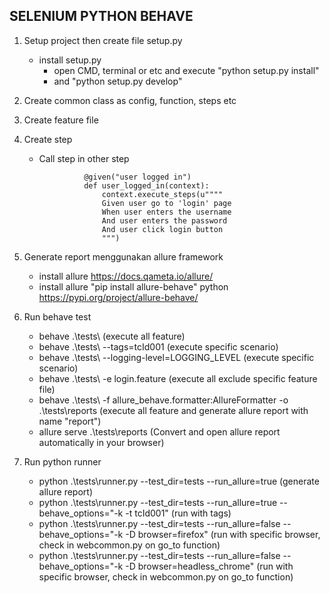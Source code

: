 ## SELENIUM PYTHON BEHAVE
1. Setup project then create file setup.py
   - install setup.py
     - open CMD, terminal or etc and execute "python setup.py install"
     - and "python setup.py develop"

2. Create common class as config, function, steps etc
3. Create feature file
4. Create step
    - Call step in other step
   
                    @given("user logged in") 
                    def user_logged_in(context):
                        context.execute_steps(u""""
                        Given user go to 'login' page
                        When user enters the username
                        And user enters the password
                        And user click login button
                        """)

5. Generate report menggunakan allure framework
	- install allure https://docs.qameta.io/allure/
	- install allure "pip install allure-behave" python https://pypi.org/project/allure-behave/ 

6. Run behave test
	- behave .\tests\ (execute all feature)
	- behave .\tests\ --tags=tcId001 (execute specific scenario)
	- behave .\tests\ --logging-level=LOGGING_LEVEL (execute specific scenario)
    - behave .\tests\ -e login.feature (execute all exclude specific feature file)
	- behave .\tests\ -f allure_behave.formatter:AllureFormatter -o .\tests\reports  (execute all feature and generate allure report with name "report")
    - allure serve .\tests\reports (Convert and open allure report automatically in your browser)

6. Run python runner
	- python .\tests\runner.py --test_dir=tests --run_allure=true (generate allure report)
    - python .\tests\runner.py --test_dir=tests --run_allure=true --behave_options="-k -t tcId001" (run with tags)
    - python .\tests\runner.py --test_dir=tests --run_allure=false --behave_options="-k -D browser=firefox" (run with specific browser, check in webcommon.py on go_to function)
    - python .\tests\runner.py --test_dir=tests --run_allure=false --behave_options="-k -D browser=headless_chrome" (run with specific browser, check in webcommon.py on go_to function)